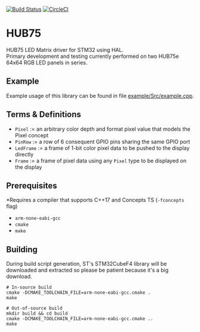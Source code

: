 [![Build Status](https://travis-ci.org/petoknm/HUB75.svg?branch=master)](
https://travis-ci.org/petoknm/HUB75)
[![CircleCI](https://circleci.com/gh/petoknm/HUB75.svg?style=svg)](
https://circleci.com/gh/petoknm/HUB75)

# HUB75
HUB75 LED Matrix driver for STM32 using HAL.  
Primary development and testing currently performed on two HUB75e 64x64 RGB LED
panels in series.

## Example
Example usage of this library can be found in file [example/Src/example.cpp](
https://github.com/petoknm/HUB75/blob/master/example/Src/example.cpp).

## Terms & Definitions
- `Pixel` := an arbitrary color depth and format pixel value that models the
Pixel concept
- `PinRow` := a row of 6 consequent GPIO pins sharing the same GPIO port
- `LedFrame` := a frame of 1-bit color pixel data to be pushed to the display
directly
- `Frame` := a frame of pixel data using any `Pixel` type to be displayed on
the display

## Prerequisites
\*Requires a compiler that supports C++17 and Concepts TS (`-fconcepts` flag)
- `arm-none-eabi-gcc`
- `cmake`
- `make`

## Building
During build script generation, ST's STM32CubeF4 library will be downloaded and
extracted so please be patient because it's a big download.
```shell
# In-source build
cmake -DCMAKE_TOOLCHAIN_FILE=arm-none-eabi-gcc.cmake .
make

# Out-of-source build
mkdir build && cd build
cmake -DCMAKE_TOOLCHAIN_FILE=arm-none-eabi-gcc.cmake ..
make
```
